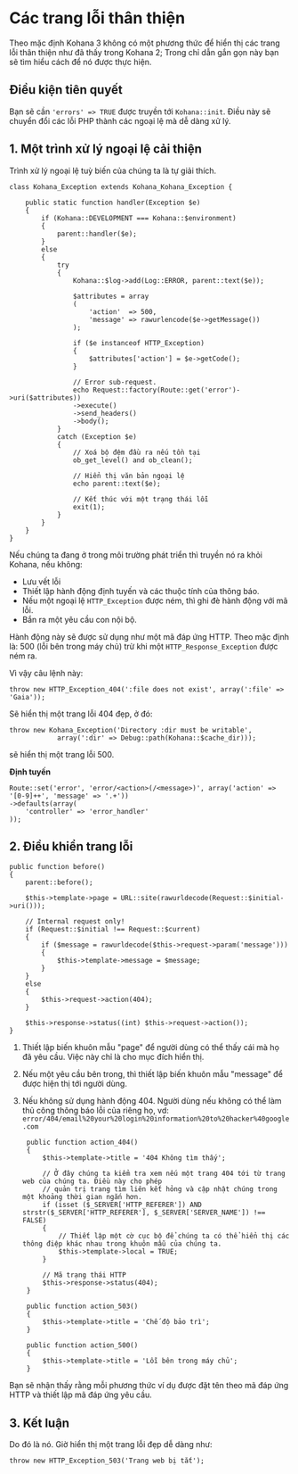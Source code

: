 # Các trang lỗi thân thiện

Theo mặc định Kohana 3 không có một phương thức để hiển thị các trang lỗi thân thiện như đã thấy trong Kohana 2;
Trong chỉ dẫn gắn gọn này bạn sẽ tìm hiểu cách để nó được thực hiện.

## Điều kiện tiên quyết

Bạn sẽ cần `'errors' => TRUE` được truyền tới `Kohana::init`.
Điều này sẽ chuyển đổi các lỗi PHP thành các ngoại lệ mà dễ dàng xử lý.

## 1. Một trình xử lý ngoại lệ cải thiện

Trình xử lý ngoại lệ tuỳ biến của chúng ta là tự giải thích.

	class Kohana_Exception extends Kohana_Kohana_Exception {

		public static function handler(Exception $e)
		{
			if (Kohana::DEVELOPMENT === Kohana::$environment)
			{
				parent::handler($e);
			}
			else
			{
				try
				{
					Kohana::$log->add(Log::ERROR, parent::text($e));

					$attributes = array
					(
						'action'  => 500,
						'message' => rawurlencode($e->getMessage())
					);

					if ($e instanceof HTTP_Exception)
					{
						$attributes['action'] = $e->getCode();
					}

					// Error sub-request.
					echo Request::factory(Route::get('error')->uri($attributes))
					->execute()
					->send_headers()
					->body();
				}
				catch (Exception $e)
				{
					// Xoá bộ đệm đầu ra nếu tồn tại
					ob_get_level() and ob_clean();

					// Hiển thị văn bản ngoại lệ
					echo parent::text($e);

					// Kết thúc với một trạng thái lỗi
					exit(1);
				}
			}
		}
	}

Nếu chúng ta đang ở trong môi trường phát triển thì truyền nó ra khỏi Kohana, nếu không:

* Lưu vết lỗi
* Thiết lập hành động định tuyến và các thuộc tính của thông báo.
* Nếu một ngoại lệ `HTTP_Exception` được ném, thì ghi đè hành động với mã lỗi.
* Bắn ra một yêu cầu con nội bộ.

Hành động này sẽ được sử dụng như một mã đáp ứng HTTP.
Theo mặc định là: 500 (lỗi bên trong máy chủ) trừ khi một `HTTP_Response_Exception` được ném ra.

Vì vậy câu lệnh này:

	throw new HTTP_Exception_404(':file does not exist', array(':file' => 'Gaia'));

Sẽ hiển thị một trang lỗi 404 đẹp, ở đó:

	throw new Kohana_Exception('Directory :dir must be writable',
				array(':dir' => Debug::path(Kohana::$cache_dir)));

sẽ hiển thị một trang lỗi 500.

**Định tuyến**

	Route::set('error', 'error/<action>(/<message>)', array('action' => '[0-9]++', 'message' => '.+'))
	->defaults(array(
		'controller' => 'error_handler'
	));

## 2. Điều khiển trang lỗi

	public function before()
	{
		parent::before();

		$this->template->page = URL::site(rawurldecode(Request::$initial->uri()));

		// Internal request only!
		if (Request::$initial !== Request::$current)
		{
			if ($message = rawurldecode($this->request->param('message')))
			{
				$this->template->message = $message;
			}
		}
		else
		{
			$this->request->action(404);
		}

		$this->response->status((int) $this->request->action());
	}

1. Thiết lập biến khuôn mẫu "page" để người dùng có thể thấy cái mà họ đã yêu cầu.
   Việc này chỉ là cho mục đích hiển thị.
2. Nếu một yêu cầu bên trong, thì thiết lập biến khuôn mẫu "message" để được hiện thị tới người dùng.
3. Nếu không sử dụng hành động 404. Người dùng nếu không có thể làm thủ công thông báo lỗi của riêng họ, vd:
   `error/404/email%20your%20login%20information%20to%20hacker%40google.com`


		public function action_404()
		{
			$this->template->title = '404 Không tìm thấy';

			// Ở đây chúng ta kiểm tra xem nếu một trang 404 tới từ trang web của chúng ta. Điều này cho phép
			// quản trị trang tìm liên kết hỏng và cập nhật chúng trong một khoảng thời gian ngắn hơn.
			if (isset ($_SERVER['HTTP_REFERER']) AND strstr($_SERVER['HTTP_REFERER'], $_SERVER['SERVER_NAME']) !== FALSE)
			{
				// Thiết lập một cờ cục bộ để chúng ta có thể hiển thị các thông điệp khác nhau trong khuôn mẫu của chúng ta.
				$this->template->local = TRUE;
			}

			// Mã trạng thái HTTP
			$this->response->status(404);
		}

		public function action_503()
		{
			$this->template->title = 'Chế độ bảo trì';
		}

		public function action_500()
		{
			$this->template->title = 'Lỗi bên trong máy chủ';
		}

Bạn sẽ nhận thấy rằng mỗi phương thức ví dụ được đặt tên theo mã đáp ứng HTTP và thiết lập mã đáp ứng yêu cầu.

## 3. Kết luận

Do đó là nó. Giờ hiển thị một trang lỗi đẹp dễ dàng như:

	throw new HTTP_Exception_503('Trang web bị tắt');
